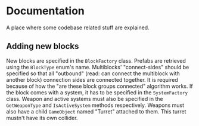 # Documentation

A place where some codebase related stuff are explained.

## Adding new blocks

New blocks are specified in the `BlockFactory` class.
Prefabs are retrieved using the `BlockType` enum's name.
Multiblocks' "connect-sides" should be specified so that all "outbound" (read: can connect the multiblock
with another block) connection sides are connected together.
It is required because of how the "are these block groups connected" algorithm works.
If the block comes with a system, it has to be specified in the `SystemFactory` class.
Weapon and active systems must also be specified in the `GetWeaponType` and `IsActiveSystem` methods respectively.
Weapons must also have a child `GameObject` named "Turret" attached to them.
This turret mustn't have its own collider.
